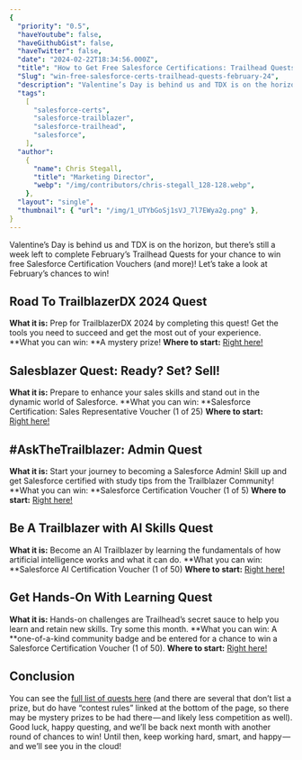 ```yaml
---
{
  "priority": "0.5",
  "haveYoutube": false,
  "haveGithubGist": false,
  "haveTwitter": false,
  "date": "2024-02-22T18:34:56.000Z",
  "title": "How to Get Free Salesforce Certifications: Trailhead Quests February ‘24",
  "Slug": "win-free-salesforce-certs-trailhead-quests-february-24",
  "description": "Valentine’s Day is behind us and TDX is on the horizon, but there’s still a week left to complete February’s Trailhead Quests for your chance to win free Salesforce Certification Vouchers (and more)!.",
  "tags":
    [
      "salesforce-certs",
      "salesforce-trailblazer",
      "salesforce-trailhead",
      "salesforce",
    ],
  "author":
    {
      "name": Chris Stegall,
      "title": "Marketing Director",
      "webp": "/img/contributors/chris-stegall_128-128.webp",
    },
  "layout": "single",
  "thumbnail": { "url": "/img/1_UTYbGoSj1sVJ_7l7EWya2g.png" },
}
---
```


Valentine’s Day is behind us and TDX is on the horizon, but there’s still a week left to complete February’s Trailhead Quests for your chance to win free Salesforce Certification Vouchers (and more)!
Let’s take a look at February’s chances to win!

## Road To TrailblazerDX 2024 Quest

**What it is:** Prep for TrailblazerDX 2024 by completing this quest! Get the tools you need to succeed and get the most out of your experience.
**What you can win: **A mystery prize!
**Where to start:** [Right here!](https://trailhead.salesforce.com/users/strailhead/trailmixes/quest-road-to-tdx-24)

## Salesblazer Quest: Ready? Set? Sell!

**What it is:** Prepare to enhance your sales skills and stand out in the dynamic world of Salesforce.
**What you can win: **Salesforce Certification: Sales Representative Voucher (1 of 25)
**Where to start:** [Right here!](https://trailhead.salesforce.com/users/strailhead/trailmixes/quest-salesblazer-ready-set-sell-february-2024)

## #AskTheTrailblazer: Admin Quest

**What it is:** Start your journey to becoming a Salesforce Admin! Skill up and get Salesforce certified with study tips from the Trailblazer Community!
**What you can win: **Salesforce Certification Voucher (1 of 5)
**Where to start:** [Right here!](https://trailhead.salesforce.com/users/strailhead/trailmixes/quest-ask-the-trailblazer-admin)

## Be A Trailblazer with AI Skills Quest

**What it is:** Become an AI Trailblazer by learning the fundamentals of how artificial intelligence works and what it can do.
**What you can win: **Salesforce AI Certification Voucher (1 of 50)
**Where to start:** [Right here!](https://trailhead.salesforce.com/users/strailhead/trailmixes/quest-be-a-trailblazer-with-ai-skills-february-2024)

## Get Hands-On With Learning Quest

**What it is:** Hands-on challenges are Trailhead’s secret sauce to help you learn and retain new skills. Try some this month.
**What you can win: A **one-of-a-kind community badge and be entered for a chance to win a Salesforce Certification Voucher (1 of 50).
**Where to start:** [Right here!](https://trailhead.salesforce.com/users/strailhead/trailmixes/quest-get-hands-on-with-learning-february-2024)

## Conclusion

You can see the [full list of quests here](https://trailhead.salesforce.com/quests) (and there are several that don’t list a prize, but do have “contest rules” linked at the bottom of the page, so there may be mystery prizes to be had there — and likely less competition as well).
Good luck, happy questing, and we’ll be back next month with another round of chances to win!
Until then, keep working hard, smart, and happy — and we’ll see you in the cloud!

